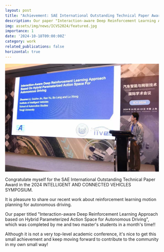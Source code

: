 ```yaml
---
layout: post
title: "Achievement: SAE International Outstanding Technical Paper Award in ICVS 2024"
description: Our paper "Interaction-aware Deep Reinforcement Learning Approach based on Hybrid Parameterized Action Space for Autonomous Driving" has obtained the Outstanding Technical Paper Award.
img: assets/img/news/ICVS2024/featured.jpg
importance: 1
date: '2024-10-18T09:00:00Z'
category: work
related_publications: false
horizontal: true
---
```

![png](/assets/img/news/ICVS2024/award1.png) 

Congratulate myself for the SAE International Outstanding Technical Paper Award in the 2024 INTELLIGENT AND CONNECTED VEHICLES SYMPOSIUM.

It is pleasure to share our recent work about reinforcement learning motion planning for autonomous driving.

Our paper titled "Interaction-aware Deep Reinforcement Learning Approach based on Hybrid Parameterized Action Space for Autonomous Driving", which was completed by me and two master's students in a month's time!!

Although it is not a very top-level academic conference, it's nice to get this small achievement and keep moving forward to contribute to the community in my own small way!